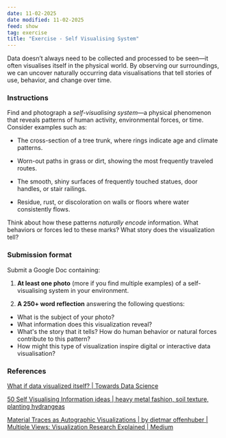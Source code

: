 ```yaml
---
date: 11-02-2025
date modified: 11-02-2025
feed: show
tag: exercise
title: "Exercise - Self Visualising System"
---
```


Data doesn’t always need to be collected and processed to be seen—it often visualises itself in the physical world. By observing our surroundings, we can uncover naturally occurring data visualisations that tell stories of use, behavior, and change over time.

### Instructions

Find and photograph a _self-visualising system_—a physical phenomenon that reveals patterns of human activity, environmental forces, or time. Consider examples such as:

- The cross-section of a tree trunk, where rings indicate age and climate patterns.

- Worn-out paths in grass or dirt, showing the most frequently traveled routes.

- The smooth, shiny surfaces of frequently touched statues, door handles, or stair railings.

- Residue, rust, or discoloration on walls or floors where water consistently flows.

Think about how these patterns _naturally encode_ information. What behaviors or forces led to these marks? What story does the visualization tell?

### Submission format

Submit a Google Doc containing:

1. **At least one photo** (more if you find multiple examples) of a self-visualising system in your environment.

2. **A 250+ word reflection** answering the following questions:

- What is the subject of your photo?
- What information does this visualization reveal?
- What's the story that it tells? How do human behavior or natural forces contribute to this pattern?
- How might this type of visualization inspire digital or interactive data visualisation?

### References

[What if data visualized itself? | Towards Data Science](https://towardsdatascience.com/what-if-data-visualized-itself-fd2e5dc1d744/)

[50 Self Visualising Information ideas \| heavy metal fashion, soil texture, planting hydrangeas](https://in.pinterest.com/vivekm2/self-visualising-information/)

[Material Traces as Autographic Visualizations \| by dietmar offenhuber \| Multiple Views: Visualization Research Explained \| Medium](https://medium.com/multiple-views-visualization-research-explained/material-traces-as-autographic-visualizations-e814662aa60f)